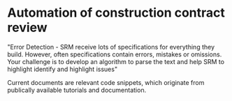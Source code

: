 # Automation of construction contract review


"Error Detection - SRM receive lots of specifications for everything they build. However, often specifications contain errors, mistakes or omissions. Your challenge is to develop an algorithm to parse the text and help SRM to highlight identify and highlight issues"
 
Current documents are relevant code snippets, which originate from publically available tutorials and documentation.  
